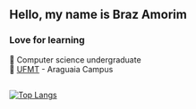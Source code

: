 ## Hello, my name is Braz Amorim  

### Love for learning
📖 Computer science undergraduate  
:school: [UFMT](https://computacao.cua.ufmt.br/) - Araguaia Campus   
##  
[![Top Langs](https://github-readme-stats.vercel.app/api/top-langs/?username=BrazAC&layout=compact&theme=dark)](https://github.com/anuraghazra/github-readme-stats)
